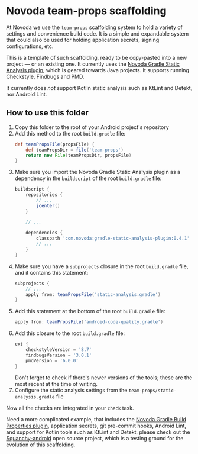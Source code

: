 # Novoda team-props scaffolding

At Novoda we use the `team-props` scaffolding system to hold a variety of settings and convenience build code.
It is a simple and expandable system that could also be used for holding application secrets, signing configurations, etc.

This is a template of such scaffolding, ready to be copy-pasted into a new project — or an existing one. It currently uses
the [Novoda Gradle Static Analysis plugin](https://github.com/novoda/gradle-static-analysis-plugin), which is geared
towards Java projects. It supports running Checkstyle, Findbugs and PMD.

It currently does _not_ support Kotlin static analysis such as KtLint and Detekt, nor Android Lint.

## How to use this folder

 1. Copy this folder to the root of your Android project's repository
 2. Add this method to the root `build.gradle` file:
    ```groovy
    def teamPropsFile(propsFile) {
        def teamPropsDir = file('team-props')
        return new File(teamPropsDir, propsFile)
    }
    ```
 3. Make sure you import the Novoda Gradle Static Analysis plugin as a dependency in the `buildscript` of the root `build.gradle` file:
    ```groovy
    buildscript {
        repositories {
            // ...
            jcenter()
        }

        // ...
        
        dependencies {
            classpath 'com.novoda:gradle-static-analysis-plugin:0.4.1'
            // ...
        }
    }
    ```
 4. Make sure you have a `subprojects` closure in the root `build.gradle` file, and it contains this statement:
    ```groovy
    subprojects {
        // ...
        apply from: teamPropsFile('static-analysis.gradle')
    }
    ```
 4. Add this statement at the bottom of the root `build.gradle` file:
    ```groovy
    apply from: teamPropsFile('android-code-quality.gradle')
    ```
 5. Add this closure to the root `build.gradle` file:
    ```groovy
    ext {
        checkstyleVersion = '8.7'
        findbugsVersion = '3.0.1'
        pmdVersion = '6.0.0'
    }
    ```
    Don't forget to check if there's newer versions of the tools; these are the most recent at the time of writing.
 6. Configure the static analysis settings from the `team-props/static-analysis.gradle` file

Now all the checks are integrated in your `check` task.

Need a more complicated example, that includes the [Novoda Gradle Build Properties plugin](https://github.com/novoda/gradle-build-properties-plugin), application secrets, git pre-commit hooks, Android Lint, and support for Kotlin tools such as KtLint and Detekt, please check out the [Squanchy-android](https://github.com/squanchy-dev/squanchy-android/) open source project, which is a testing ground for the evolution of this scaffolding.
